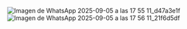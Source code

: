 ![Imagen de WhatsApp 2025-09-05 a las 17 55 11_d47a3e1f](https://github.com/user-attachments/assets/8f652f82-57d1-42ec-9a4a-13d31835942e)
![Imagen de WhatsApp 2025-09-05 a las 17 56 11_21f6d5df](https://github.com/user-attachments/assets/4b993e20-b4dd-4dd4-9cba-13ac706755d9)
